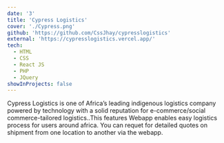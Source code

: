```yaml
---
date: '3'
title: 'Cypress Logistics'
cover: './Cypress.png'
github: 'https://github.com/CssJhay/cypresslogistics'
external: 'https://cypresslogistics.vercel.app/'
tech:
  - HTML
  - CSS
  - React JS
  - PHP 
  - JQuery
showInProjects: false
---
```


Cypress Logistics is one of Africa’s leading indigenous logistics company powered by technology with a solid reputation for e-commerce/social commerce-tailored logistics..This features Webapp enables easy logistics process for users around africa. You can requet for detailed quotes on shipment from one location to another via the webapp. 
